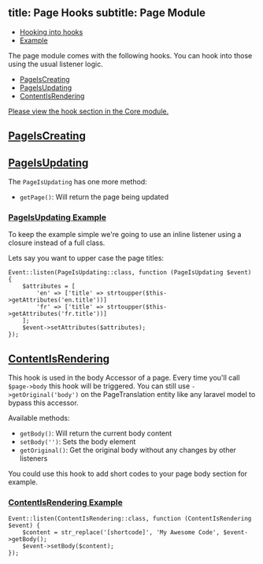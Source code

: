 title: Page Hooks
subtitle: Page Module
-------

- [Hooking into hooks](#hooking-into-hooks)
- [Example](#example)

The page module comes with the following hooks. You can hook into those using the usual listener logic.

- [PageIsCreating](#page-is-creating)
- [PageIsUpdating](#page-is-updating)
- [ContentIsRendering](#content-is-rendering)

[Please view the hook section in the Core module.]()

## <a class="anchor" name="page-is-creating" href="#page-is-creating">PageIsCreating</a>


## <a class="anchor" name="page-is-updating" href="#page-is-updating">PageIsUpdating</a>

The `PageIsUpdating` has one more method:

- `getPage()`: Will return the page being updated


### <a class="anchor" name="page-is-updating-example" href="#page-is-updating-example">PageIsUpdating Example</a>

To keep the example simple we're going to use an inline listener using a closure instead of a full class.

Lets say you want to upper case the page titles:

```.language-php
Event::listen(PageIsUpdating::class, function (PageIsUpdating $event) {
    $attributes = [
        'en' => ['title' => strtoupper($this->getAttributes('en.title'))]
        'fr' => ['title' => strtoupper($this->getAttributes('fr.title'))]
    ];
    $event->setAttributes($attributes);
});
```

## <a class="anchor" name="content-is-rendering" href="#content-is-rendering">ContentIsRendering</a>

This hook is used in the body Accessor of a page. Every time you'll call `$page->body` this hook will be triggered. You can still use `->getOriginal('body')` on the PageTranslation entity like any laravel model to bypass this accessor.

Available methods:

- `getBody()`: Will return the current body content
- `setBody('')`: Sets the body element
- `getOriginal()`: Get the original body without any changes by other listeners

You could use this hook to add short codes to your page body section for example.

### <a class="anchor" name="content-is-rendering-example" href="#content-is-rendering-example">ContentIsRendering Example</a>

```.language-php
Event::listen(ContentIsRendering::class, function (ContentIsRendering $event) {
    $content = str_replace('[shortcode]', 'My Awesome Code', $event->getBody(); 
    $event->setBody($content);
});
```
